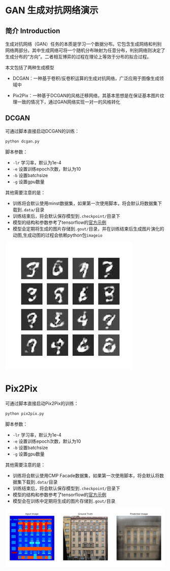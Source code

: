 # GAN 生成对抗网络演示



## 简介 Introduction

生成对抗网络（GAN）任务的本质是学习一个数据分布。它包含生成网络和判别网络两部分。其中生成网络可将一个随机分布映射为任意分布，判别网络则决定了生成分布的“方向”。二者相互博弈的过程在理论上等效于分布的拟合过程。



本文包括了两种生成模型

- DCGAN：一种基于卷积/反卷积运算的生成对抗网络，广泛应用于图像生成领域中

- Pix2Pix：一种基于DCGAN的风格迁移网络，其基本思想是在保证基本图片纹理一致的情况下，通过GAN网络实现一对一的风格转化



## DCGAN

可通过脚本直接启动DCGAN的训练：

```bash
python dcgan.py
```

脚本参数：

- `-lr` 学习率，默认为1e-4
-  `-e` 设置训练epoch次数，默认为10
- `-b` 设置batchsize
- `-g` 设置gpu数量



其他需要注意的是：

- 训练将会默认使用minst数据集，如果第一次使用脚本，将会默认将数据集下载到`.data/`目录
- 训练结束后，将会默认保存模型到`.checkpoint/`目录下
- 模型的结构和参数参考了tensorflow的[官方示例](https://www.tensorflow.org/tutorials/generative/dcgan)
- 模型会定期将生成的图片存储到`.gout/`目录，并在训练结束后生成图片演化的动图,生成动图的过程会依赖python包`imageio`

![](https://raw.githubusercontent.com/JamiePlur/picgo/master/20200615170256.png)

# Pix2Pix



可通过脚本直接启动Pix2Pix的训练：

```bash
python pix2pix.py
```

脚本参数：

- `-lr` 学习率，默认为1e-4
-  `-e` 设置训练epoch次数，默认为10
- `-b` 设置batchsize
- `-g` 设置gpu数量




其他需要注意的是：

- 训练将会默认使用CMP Facade数据集，如果第一次使用脚本，将会默认将数据集下载到`.data/`目录
- 训练结束后，将会默认保存模型到`.checkpoint/`目录下
- 模型的结构和参数参考了tensorflow的[官方示例](https://www.tensorflow.org/tutorials/generative/pix2pix)
- 模型会在训练中定期将生成的图片存储到`.gout/`目录

![image-20200701153752019](https://raw.githubusercontent.com/JamiePlur/picgo/master/20200701153829.png)
